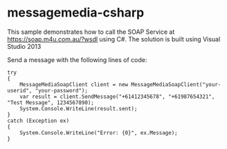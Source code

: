 messagemedia-csharp
===================
This sample demonstrates how to call the SOAP Service at https://soap.m4u.com.au/?wsdl using C#.
The solution is built using Visual Studio 2013

Send a message with the following lines of code:

```
try
{
    MessageMediaSoapClient client = new MessageMediaSoapClient("your-userid", "your-password");
    var result = client.SendMessage("+61412345678", "+61987654321", "Test Message", 1234567890);
    System.Console.WriteLine(result.sent);
}
catch (Exception ex)
{
    System.Console.WriteLine("Error: {0}", ex.Message);
}
```
